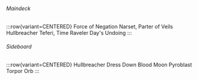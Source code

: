 ###### Maindeck

:::row{variant=CENTERED}
Force of Negation
Narset, Parter of Veils
Hullbreacher
Teferi, Time Raveler
Day's Undoing
:::

###### Sideboard

:::row{variant=CENTERED}
Hullbreacher
Dress Down
Blood Moon
Pyroblast
Torpor Orb
:::
